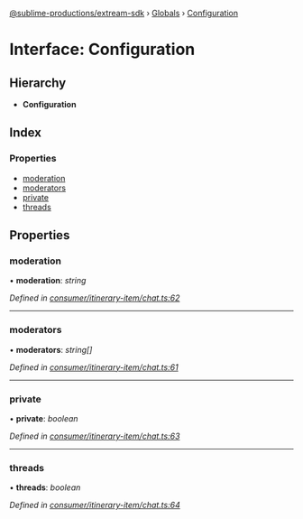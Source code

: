 [@sublime-productions/extream-sdk](../README.md) › [Globals](../globals.md) › [Configuration](configuration.md)

# Interface: Configuration

## Hierarchy

* **Configuration**

## Index

### Properties

* [moderation](configuration.md#moderation)
* [moderators](configuration.md#moderators)
* [private](configuration.md#private)
* [threads](configuration.md#threads)

## Properties

###  moderation

• **moderation**: *string*

*Defined in [consumer/itinerary-item/chat.ts:62](https://github.com/Extream-SaaS/ex-sdk/blob/ed34b16/src/consumer/itinerary-item/chat.ts#L62)*

___

###  moderators

• **moderators**: *string[]*

*Defined in [consumer/itinerary-item/chat.ts:61](https://github.com/Extream-SaaS/ex-sdk/blob/ed34b16/src/consumer/itinerary-item/chat.ts#L61)*

___

###  private

• **private**: *boolean*

*Defined in [consumer/itinerary-item/chat.ts:63](https://github.com/Extream-SaaS/ex-sdk/blob/ed34b16/src/consumer/itinerary-item/chat.ts#L63)*

___

###  threads

• **threads**: *boolean*

*Defined in [consumer/itinerary-item/chat.ts:64](https://github.com/Extream-SaaS/ex-sdk/blob/ed34b16/src/consumer/itinerary-item/chat.ts#L64)*
